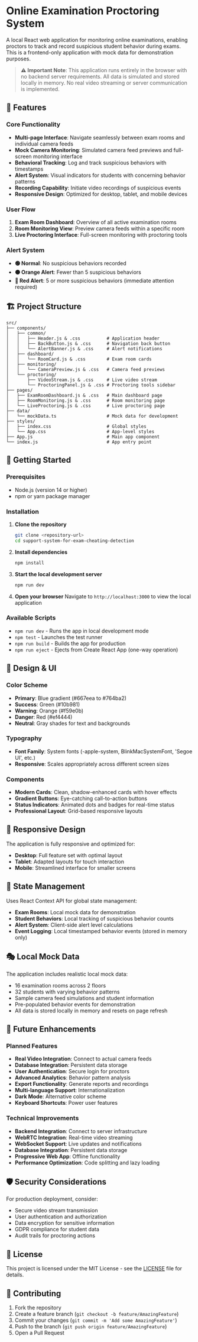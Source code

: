 # Online Examination Proctoring System

A local React web application for monitoring online examinations, enabling proctors to track and record suspicious student behavior during exams. This is a frontend-only application with mock data for demonstration purposes.

> **⚠️ Important Note**: This application runs entirely in the browser with no backend server requirements. All data is simulated and stored locally in memory. No real video streaming or server communication is implemented.

## 🎯 Features

### Core Functionality
- **Multi-page Interface**: Navigate seamlessly between exam rooms and individual camera feeds
- **Mock Camera Monitoring**: Simulated camera feed previews and full-screen monitoring interface
- **Behavioral Tracking**: Log and track suspicious behaviors with timestamps
- **Alert System**: Visual indicators for students with concerning behavior patterns
- **Recording Capability**: Initiate video recordings of suspicious events
- **Responsive Design**: Optimized for desktop, tablet, and mobile devices

### User Flow
1. **Exam Room Dashboard**: Overview of all active examination rooms
2. **Room Monitoring View**: Preview camera feeds within a specific room
3. **Live Proctoring Interface**: Full-screen monitoring with proctoring tools

### Alert System
- **🟢 Normal**: No suspicious behaviors recorded
- **🟠 Orange Alert**: Fewer than 5 suspicious behaviors
- **🔴 Red Alert**: 5 or more suspicious behaviors (immediate attention required)

## 🏗️ Project Structure

```
src/
├── components/
│   ├── common/
│   │   ├── Header.js & .css          # Application header
│   │   ├── BackButton.js & .css      # Navigation back button
│   │   └── AlertBanner.js & .css     # Alert notifications
│   ├── dashboard/
│   │   └── RoomCard.js & .css        # Exam room cards
│   ├── monitoring/
│   │   └── CameraPreview.js & .css   # Camera feed previews
│   └── proctoring/
│       ├── VideoStream.js & .css     # Live video stream
│       └── ProctoringPanel.js & .css # Proctoring tools sidebar
├── pages/
│   ├── ExamRoomDashboard.js & .css   # Main dashboard page
│   ├── RoomMonitoring.js & .css      # Room monitoring page
│   └── LiveProctoring.js & .css      # Live proctoring page
├── data/
│   └── mockData.ts                   # Mock data for development
├── styles/
│   ├── index.css                     # Global styles
│   └── App.css                       # App-level styles
├── App.js                            # Main app component
└── index.js                          # App entry point
```

## 🚀 Getting Started

### Prerequisites
- Node.js (version 14 or higher)
- npm or yarn package manager

### Installation

1. **Clone the repository**
   ```bash
   git clone <repository-url>
   cd support-system-for-exam-cheating-detection
   ```

2. **Install dependencies**
   ```bash
   npm install
   ```

3. **Start the local development server**
   ```bash
   npm run dev
   ```

4. **Open your browser**
   Navigate to `http://localhost:3000` to view the local application

### Available Scripts

- `npm run dev` - Runs the app in local development mode
- `npm test` - Launches the test runner
- `npm run build` - Builds the app for production
- `npm run eject` - Ejects from Create React App (one-way operation)

## 🎨 Design & UI

### Color Scheme
- **Primary**: Blue gradient (#667eea to #764ba2)
- **Success**: Green (#10b981)
- **Warning**: Orange (#f59e0b)
- **Danger**: Red (#ef4444)
- **Neutral**: Gray shades for text and backgrounds

### Typography
- **Font Family**: System fonts (-apple-system, BlinkMacSystemFont, 'Segoe UI', etc.)
- **Responsive**: Scales appropriately across different screen sizes

### Components
- **Modern Cards**: Clean, shadow-enhanced cards with hover effects
- **Gradient Buttons**: Eye-catching call-to-action buttons
- **Status Indicators**: Animated dots and badges for real-time status
- **Professional Layout**: Grid-based responsive layouts

## 📱 Responsive Design

The application is fully responsive and optimized for:
- **Desktop**: Full feature set with optimal layout
- **Tablet**: Adapted layouts for touch interaction
- **Mobile**: Streamlined interface for smaller screens

## 🔧 State Management

Uses React Context API for global state management:
- **Exam Rooms**: Local mock data for demonstration
- **Student Behaviors**: Local tracking of suspicious behavior counts
- **Alert System**: Client-side alert level calculations
- **Event Logging**: Local timestamped behavior events (stored in memory only)

## 🎭 Local Mock Data

The application includes realistic local mock data:
- 16 examination rooms across 2 floors
- 32 students with varying behavior patterns
- Sample camera feed simulations and student information
- Pre-populated behavior events for demonstration
- All data is stored locally in memory and resets on page refresh

## 🔮 Future Enhancements

### Planned Features
- **Real Video Integration**: Connect to actual camera feeds
- **Database Integration**: Persistent data storage
- **User Authentication**: Secure login for proctors
- **Advanced Analytics**: Behavior pattern analysis
- **Export Functionality**: Generate reports and recordings
- **Multi-language Support**: Internationalization
- **Dark Mode**: Alternative color scheme
- **Keyboard Shortcuts**: Power user features

### Technical Improvements
- **Backend Integration**: Connect to server infrastructure
- **WebRTC Integration**: Real-time video streaming
- **WebSocket Support**: Live updates and notifications
- **Database Integration**: Persistent data storage
- **Progressive Web App**: Offline functionality
- **Performance Optimization**: Code splitting and lazy loading

## 🛡️ Security Considerations

For production deployment, consider:
- Secure video stream transmission
- User authentication and authorization
- Data encryption for sensitive information
- GDPR compliance for student data
- Audit trails for proctoring actions

## 📄 License

This project is licensed under the MIT License - see the [LICENSE](LICENSE) file for details.

## 🤝 Contributing

1. Fork the repository
2. Create a feature branch (`git checkout -b feature/AmazingFeature`)
3. Commit your changes (`git commit -m 'Add some AmazingFeature'`)
4. Push to the branch (`git push origin feature/AmazingFeature`)
5. Open a Pull Request